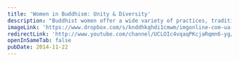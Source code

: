 ```yaml
---
title: 'Women in Buddhism: Unity & Diversity'
description: "Buddhist women offer a wide variety of practices, traditions, cultures, philosophies, and lifestyles. Sakyadhita unites women in one of the world's oldest religions, and how that can be expanded."
imageLink: 'https://www.dropbox.com/s/knddhkqhdi1cmwm/imgonline-com-ua-twotoone-WPgNdyLwnxBI9Le.jpg?raw=1'
redirectLink: 'http://www.youtube.com/channel/UCLOIc4vqaqPKcjaRqmn6-yg/playlists'
openInSameTab: false
pubDate: 2014-11-22
---
```

